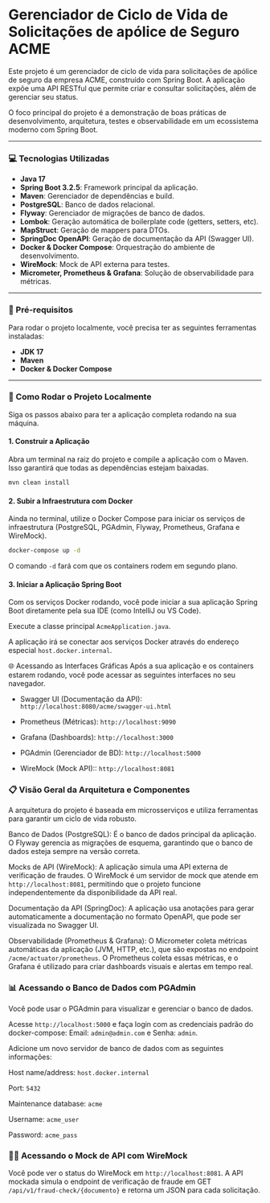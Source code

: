# Gerenciador de Ciclo de Vida de Solicitações de apólice de Seguro ACME

Este projeto é um gerenciador de ciclo de vida para solicitações de apólice de seguro da empresa ACME, construído com Spring Boot. A aplicação expõe uma API RESTful que permite criar e consultar solicitações, além de gerenciar seu status.

O foco principal do projeto é a demonstração de boas práticas de desenvolvimento, arquitetura, testes e observabilidade em um ecossistema moderno com Spring Boot.

---

### 💻 Tecnologias Utilizadas

* **Java 17**
* **Spring Boot 3.2.5**: Framework principal da aplicação.
* **Maven**: Gerenciador de dependências e build.
* **PostgreSQL**: Banco de dados relacional.
* **Flyway**: Gerenciador de migrações de banco de dados.
* **Lombok**: Geração automática de boilerplate code (getters, setters, etc).
* **MapStruct**: Geração de mappers para DTOs.
* **SpringDoc OpenAPI**: Geração de documentação da API (Swagger UI).
* **Docker & Docker Compose**: Orquestração do ambiente de desenvolvimento.
* **WireMock**: Mock de API externa para testes.
* **Micrometer, Prometheus & Grafana**: Solução de observabilidade para métricas.

---

### 🚀 Pré-requisitos

Para rodar o projeto localmente, você precisa ter as seguintes ferramentas instaladas:

* **JDK 17**
* **Maven**
* **Docker & Docker Compose**

---

### 🔧 Como Rodar o Projeto Localmente

Siga os passos abaixo para ter a aplicação completa rodando na sua máquina.

#### 1. Construir a Aplicação

Abra um terminal na raiz do projeto e compile a aplicação com o Maven. Isso garantirá que todas as dependências estejam baixadas.

```bash
mvn clean install
```

#### 2. Subir a Infraestrutura com Docker
Ainda no terminal, utilize o Docker Compose para iniciar os serviços de infraestrutura (PostgreSQL, PGAdmin, Flyway, Prometheus, Grafana e WireMock).

```bash
docker-compose up -d
```

O comando ```-d``` fará com que os containers rodem em segundo plano.

#### 3. Iniciar a Aplicação Spring Boot
Com os serviços Docker rodando, você pode iniciar a sua aplicação Spring Boot diretamente pela sua IDE (como IntelliJ ou VS Code).

Execute a classe principal ```AcmeApplication.java```.

A aplicação irá se conectar aos serviços Docker através do endereço especial ```host.docker.internal```.

🌐 Acessando as Interfaces Gráficas
Após a sua aplicação e os containers estarem rodando, você pode acessar as seguintes interfaces no seu navegador.

- Swagger UI (Documentação da API): ```http://localhost:8080/acme/swagger-ui.html```

- Prometheus (Métricas): ```http://localhost:9090```

- Grafana (Dashboards): ```http://localhost:3000```

- PGAdmin (Gerenciador de BD): ```http://localhost:5000```

- WireMock (Mock API):: ```http://localhost:8081```

### 📋 Visão Geral da Arquitetura e Componentes
A arquitetura do projeto é baseada em microsserviços e utiliza ferramentas para garantir um ciclo de vida robusto.

Banco de Dados (PostgreSQL): É o banco de dados principal da aplicação. O Flyway gerencia as migrações de esquema, garantindo que o banco de dados esteja sempre na versão correta.

Mocks de API (WireMock): A aplicação simula uma API externa de verificação de fraudes. O WireMock é um servidor de mock que atende em ```http://localhost:8081```, permitindo que o projeto funcione independentemente da disponibilidade da API real.

Documentação da API (SpringDoc): A aplicação usa anotações para gerar automaticamente a documentação no formato OpenAPI, que pode ser visualizada no Swagger UI.

Observabilidade (Prometheus & Grafana): O Micrometer coleta métricas automáticas da aplicação (JVM, HTTP, etc.), que são expostas no endpoint ```/acme/actuator/prometheus```. O Prometheus coleta essas métricas, e o Grafana é utilizado para criar dashboards visuais e alertas em tempo real.

### 📊 Acessando o Banco de Dados com PGAdmin
Você pode usar o PGAdmin para visualizar e gerenciar o banco de dados.

Acesse ```http://localhost:5000``` e faça login com as credenciais padrão do docker-compose: Email: ```admin@admin.com``` e Senha: ```admin```.

Adicione um novo servidor de banco de dados com as seguintes informações:

Host name/address: ```host.docker.internal```

Port: ```5432```

Maintenance database: ```acme```

Username: ```acme_user```

Password: ```acme_pass```

### 🕵️‍♂️ Acessando o Mock de API com WireMock
Você pode ver o status do WireMock em ```http://localhost:8081```. A API mockada simula o endpoint de verificação de fraude em GET ```/api/v1/fraud-check/{documento}``` e retorna um JSON para cada solicitação.